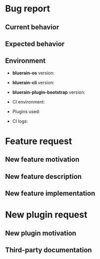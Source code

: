 <!--
Please fill the informations requested OR use one of the following url:
  - Bug report: https://github.com/BlueEastCode/bluerain-plugin-bootstrap/issues/new?template=bug-report.md
  - Feature request: https://github.com/BlueEastCode/bluerain-plugin-bootstrap/issues/new?template=feature-request.md
-->

<!--------------------- FOR BUG REPORT ONLY --------------------->

# Bug report

## Current behavior

<!-- Describe how the issue manifests. -->

## Expected behavior

<!-- Describe what the desired behavior would be. -->

## Environment

- **bluerain-os** version: 
- **bluerain-cli** version: 
- **bluerain-plugin-bootstrap** version:

- CI environment: <!-- CI service name -->
- Plugins used: <!-- List bluerain plugins used if any with version -->
- CI logs: <!-- link to your CI logs or semantic-release logs -->

<!--------------------- FOR FEATURE REQUEST ONLY --------------------->

# Feature request

## New feature motivation

<!-- Describe the context, the use-case and the advantages of the feature request. -->

## New feature description

<!-- Describe the functional changes that would have to be made in semantic-release or its plugins. -->

## New feature implementation

<!-- Optionally describe the technical changes to be made in semantic-release or its plugins. -->

<!--------------------- FOR NEW PLUGIN REQUEST ONLY --------------------->

# New plugin request

## New plugin motivation

<!-- Describe the reasons to create a new plugin and why it's not covered by the existing ones. -->

## Third-party documentation

<!-- Provide explanation and documentation links for the platform to integrate with. -->
